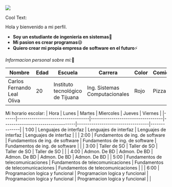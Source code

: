 ![](https://images.cooltext.com/5466564.png)

<a href="http://cooltext.com" target="_top"><img src="https://cooltext.com/images/ct_pixel.gif" width="80" height="15" alt="Cool Text: Logo and Graphics Generator" border="0" /></a>

Hola y bienvenido a mi perfil.
- **Soy un estudiante de ingenieria en sistemas**📲
- **Mi pasion es crear programas**😄
- **Quiero crear mi propia empresa de software en el futuro**⚡

*Informacion personal sobre mi:*💬

| Nombre                      | Edad | Escuela                          | Carrera                       | Color | Comida |
|-----------------------------|------|----------------------------------|-------------------------------|-------|--------|
| Carlos Fernando  Leal Oliva | 20   | Instituto tecnológico de Tijuana | Ing. Sistemas Computacionales | Rojo  | Pizza  |

Mi horario escolar:
| Hora | Lunes                             | Martes                            | Miercoles                         | Jueves                            | Viernes      |
|------|-----------------------------------|-----------------------------------|-----------------------------------|-----------------------------------|--------------|
| 1:00 | Lenguajes de interfaz             | Lenguajes de interfaz             | Lenguajes de interfaz             | Lenguajes de interfaz             |              |
| 2:00 | Fundamentos de ing. de software   | Fundamentos de ing. de software   | Fundamentos de ing. de software   | Fundamentos de ing. de software   |              |
| 3:00 | Taller de SO                      | Taller de SO                      | Taller de SO                      | Taller de SO                      |              |
| 4:00 | Admon. De BD                      | Admon. De BD                      | Admon. De BD                      | Admon. De BD                      | Admon. De BD |
| 5:00 | Fundamentos de telecomunicaciones | Fundamentos de telecomunicaciones | Fundamentos de telecomunicaciones | Fundamentos de telecomunicaciones |              |
| 6:00 | Programacion logica y funcional   | Programacion logica y funcional   | Programacion logica y funcional   | Programacion logica y funcional   |              |
